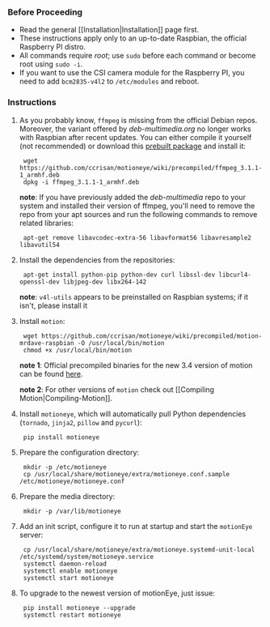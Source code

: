 ### Before Proceeding
* Read the general [[Installation|Installation]] page first.
* These instructions apply only to an up-to-date Raspbian, the official Raspberry PI distro.
* All commands require *root*; use `sudo` before each command or become root using `sudo -i`.
* If you want to use the CSI camera module for the Raspberry PI, you need to add `bcm2835-v4l2` to `/etc/modules` and reboot.

### Instructions

1. As you probably know, `ffmpeg` is missing from the official Debian repos. Moreover, the variant offered  by *deb-multimedia.org* no longer works with Raspbian after recent updates. You can either compile it yourself (not recommended) or download this [prebuilt package](precompiled/ffmpeg_3.1.1-1_armhf.deb) and install it:

        wget https://github.com/ccrisan/motioneye/wiki/precompiled/ffmpeg_3.1.1-1_armhf.deb
        dpkg -i ffmpeg_3.1.1-1_armhf.deb

    **note**: If you have previously added the *deb-multimedia* repo to your system and installed their version of ffmpeg, you'll need to remove the repo from your apt sources and run the following commands to remove related libraries:

        apt-get remove libavcodec-extra-56 libavformat56 libavresample2 libavutil54

2. Install the dependencies from the repositories:

        apt-get install python-pip python-dev curl libssl-dev libcurl4-openssl-dev libjpeg-dev libx264-142

    **note**: `v4l-utils` appears to be preinstalled on Raspbian systems; if it isn't, please install it

3. Install `motion`:

        wget https://github.com/ccrisan/motioneye/wiki/precompiled/motion-mrdave-raspbian -O /usr/local/bin/motion
        chmod +x /usr/local/bin/motion

    **note 1**: Official precompiled binaries for the new 3.4 version of motion can be found [here](https://github.com/Motion-Project/motion/releases/).

    **note 2**: For other versions of `motion` check out [[Compiling Motion|Compiling-Motion]].

4. Install `motioneye`, which will automatically pull Python dependencies (`tornado`, `jinja2`, `pillow` and `pycurl`):

        pip install motioneye

5. Prepare the configuration directory:

        mkdir -p /etc/motioneye
        cp /usr/local/share/motioneye/extra/motioneye.conf.sample /etc/motioneye/motioneye.conf

6. Prepare the media directory:

        mkdir -p /var/lib/motioneye

7. Add an init script, configure it to run at startup and start the `motionEye` server:

        cp /usr/local/share/motioneye/extra/motioneye.systemd-unit-local /etc/systemd/system/motioneye.service
        systemctl daemon-reload
        systemctl enable motioneye
        systemctl start motioneye

8. To upgrade to the newest version of motionEye, just issue:

        pip install motioneye --upgrade
        systemctl restart motioneye
